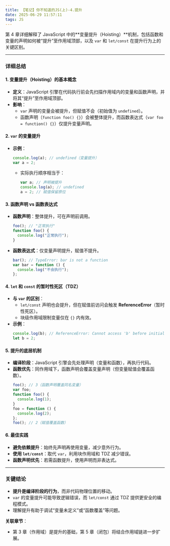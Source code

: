 ```yaml
---
title: 【笔记】你不知道的JS(上)-4.提升
date: 2025-06-29 11:57:11
tags: JS
---
```


第 4 章详细解释了 JavaScript 中的**变量提升（Hoisting）**机制，包括函数和变量的声明如何被“提升”至作用域顶部，以及 `var` 和 `let/const` 在提升行为上的关键区别。

---

### **详细总结**

#### **1. 变量提升（Hoisting）的基本概念**

- **定义**：JavaScript 引擎在代码执行前会先扫描作用域内的变量和函数声明，并将其“提升”至作用域顶部。
- **影响**：
  - `var` 声明的变量会被提升，但赋值不会（初始值为 `undefined`）。
  - 函数声明（`function foo() {}`）会被整体提升，而函数表达式（`var foo = function() {}`）仅提升变量声明。

#### **2. `var` 的变量提升**

- **示例**：
  ```javascript
  console.log(a); // undefined（变量提升）
  var a = 2;
  ```
  - 实际执行顺序相当于：
    ```javascript
    var a; // 声明被提升
    console.log(a); // undefined
    a = 2; // 赋值保留原位
    ```

#### **3. 函数声明 vs 函数表达式**

- **函数声明**：整体提升，可在声明前调用。
  ```javascript
  foo(); // "正常执行"
  function foo() {
    console.log("正常执行");
  }
  ```
- **函数表达式**：仅变量声明提升，赋值不提升。
  ```javascript
  bar(); // TypeError: bar is not a function
  var bar = function () {
    console.log("不会执行");
  };
  ```

#### **4. `let` 和 `const` 的暂时性死区（TDZ）**

- **与 `var` 的区别**：
  - `let/const` 声明也会提升，但在赋值前访问会触发 **ReferenceError**（暂时性死区）。
  - 块级作用域限制变量仅在 `{}` 内有效。
- **示例**：
  ```javascript
  console.log(b); // ReferenceError: Cannot access 'b' before initialization
  let b = 2;
  ```

#### **5. 提升的底层机制**

- **编译阶段**：JavaScript 引擎会先处理声明（变量和函数），再执行代码。
- **函数优先**：同作用域下，函数声明会覆盖变量声明（但变量赋值会覆盖函数）。
  ```javascript
  foo(); // 3（函数声明覆盖同名变量）
  var foo;
  function foo() {
    console.log(1);
  }
  foo = function () {
    console.log(2);
  };
  foo(); // 2（赋值覆盖函数）
  ```

#### **6. 最佳实践**

- **避免依赖提升**：始终先声明再使用变量，减少意外行为。
- **使用 `let/const`**：取代 `var`，利用块作用域和 TDZ 减少错误。
- **函数声明优先**：若需函数提升，使用声明而非表达式。

---

### **关键结论**

- **提升是编译阶段的行为**，而非代码物理位置的移动。
- `var` 的变量提升可能导致逻辑错误，而 `let/const` 通过 TDZ 提供更安全的编程模式。
- 理解提升有助于调试“变量未定义”或“函数覆盖”等问题。

**关联章节**：

- 第 3 章（作用域）是提升的基础，第 5 章（闭包）将结合作用域链进一步扩展。

